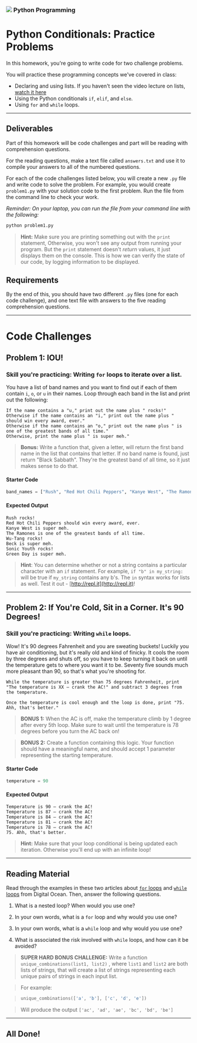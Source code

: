 ### ![](https://ga-dash.s3.amazonaws.com/production/assets/logo-9f88ae6c9c3871690e33280fcf557f33.png) Python Programming

<!---
This assignment was developed by Brandi

Questions? Comments?
1. Log an issue to this repo to alert me of a problem.
2. Suggest an edit yourself by forking this repo, making edits, and submitting a pull request with your changes back to our master branch.
3. Hit me up on Slack @brandib.
--->

# Python Conditionals: Practice Problems

In this homework, you're going to write code for two challenge problems.

You will practice these programming concepts we've covered in class:

* Declaring and using lists. If you haven't seen the video lecture on lists, [watch it here](https://cl.ly/bd421e98c3f8) 
* Using the Python conditionals `if`, `elif`, and `else`.
* Using `for` and `while` loops.

---

## Deliverables

Part of this homework will be code challenges and part will be reading with comprehension questions.

For the reading questions, make a text file called `answers.txt` and use it to compile your answers to all of the numbered questions.

For each of the code challenges listed below, you will create a new `.py` file and write code to solve the problem. For example, you would create `problem1.py` with your solution code to the first problem. Run the file from the command line to check your work.

*Reminder: On your laptop, you can run the file from your command line with the following:*

```python
python problem1.py
```

> **Hint:** Make sure you are printing something out with the `print` statement, Otherwise, you won't see any output from running your program. But the `print` statement doesn't _return_ values, it just displays them on the console. This is how we can verify the state of our code, by logging information to be displayed.


## Requirements

By the end of this, you should have two different `.py` files (one for each code challenge), and one text file with answers to the five reading comprehension questions.

---

# Code Challenges

## Problem 1: IOU!

### Skill you're practicing: Writing `for` loops to iterate over a list.

You have a list of band names and you want to find out if each of them contain `i`, `o`, or `u` in their names. Loop through each band in the list and print out the following:

```
If the name contains a "u," print out the name plus " rocks!"
Otherwise if the name contains an "i," print out the name plus " should win every award, ever."
Otherwise if the name contains an "o," print out the name plus " is one of the greatest bands of all time."
Otherwise, print the name plus " is super meh."
```

> **Bonus:** Write a function that, given a letter, will return the first band name in the list that contains that letter. If no band name is found, just return "Black Sabbath". They're the greatest band of all time, so it just makes sense to do that. 

#### Starter Code

```python
band_names = ["Rush", "Red Hot Chili Peppers", "Kanye West", "The Ramones", "Wu-Tang", "Beck", "Fleetwood Mac", "Sonic Youth", "Green Day"]

```

#### Expected Output

```
Rush rocks!
Red Hot Chili Peppers should win every award, ever.
Kanye West is super meh.
The Ramones is one of the greatest bands of all time.
Wu-Tang rocks!
Beck is super meh.
Sonic Youth rocks!
Green Day is super meh.
```


> **Hint**: You can determine whether or not a string contains a particular character with an `if` statement. For example, `if "b" in my_string:` will be true if `my_string` contains any b's. The `in` syntax works for lists as well. Test it out - [http://repl.it](http://repl.it)!

---

## Problem 2: If You're Cold, Sit in a Corner. It's 90 Degrees!

### Skill you're practicing: Writing `while` loops.

Wow! It's 90 degrees Fahrenheit and you are sweating buckets! Luckily you have air conditioning, but it's really old and kind of finicky. It cools the room by three degrees and shuts off, so you have to keep turning it back on until the temperature gets to where you want it to be. Seventy five sounds much more pleasant than 90, so that's what you're shooting for.

```
While the temperature is greater than 75 degrees Fahrenheit, print "The temperature is XX — crank the AC!" and subtract 3 degrees from the temperature.

Once the temperature is cool enough and the loop is done, print "75. Ahh, that's better."
```

> **BONUS 1:** When the AC is off, make the temperature climb by 1 degree after every 5th loop. Make sure to wait until the temperature is 78 degrees before you turn the AC back on!

> **BONUS 2:** Create a function containing this logic. Your function should have a meaningful name, and should accept 1 parameter representing the starting temperature. 

#### Starter Code

```python
temperature = 90
```

#### Expected Output

```
Temperature is 90 — crank the AC!
Temperature is 87 — crank the AC!
Temperature is 84 — crank the AC!
Temperature is 81 — crank the AC!
Temperature is 78 — crank the AC!
75. Ahh, that's better.
```

> **Hint:** Make sure that your loop conditional is being updated each iteration. Otherwise you'll end up with an infinite loop!

---

## Reading Material

Read through the examples in these two articles about [`for` loops](https://www.digitalocean.com/community/tutorials/how-to-construct-for-loops-in-python-3) and [`while` loops](https://www.digitalocean.com/community/tutorials/how-to-construct-while-loops-in-python-3) from Digital Ocean. Then, answer the following questions.

1. What is a nested loop? When would you use one?

2. In your own words, what is a `for` loop and why would you use one?

3. In your own words, what is a `while` loop and why would you use one?

4. What is associated the risk involved with `while` loops, and how can it be avoided?

> **SUPER HARD BONUS CHALLENGE:** Write a function `unique_combinations(list1, list2)` , where `list1` and `list2` are both lists of strings, that will create a list of strings representing each unique pairs of strings in each input list.

> For example:

> ```python
> unique_combinations(['a', 'b'], ['c', 'd', 'e'])
> ```

> Will produce the output `['ac', 'ad', 'ae', 'bc', 'bd', 'be']`


---

## All Done!
